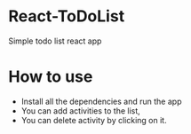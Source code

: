 # React-ToDoList
Simple todo list react app
# How to use
* Install all the dependencies and run the app
* You can add activities to the list,
* You can delete activity by clicking on it.
